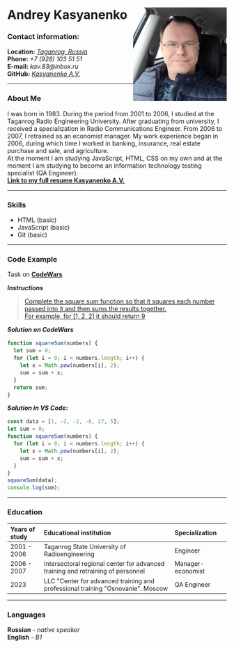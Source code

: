 # **Andrey Kasyanenko** <img style="float: right;" src="726812874.jpeg" alt="Foto" width="215x215"/>

### **Contact information:**

**Location:** [_Taganrog, Russia_](https://yandex.ru/maps/971/taganrog/)  
 **Phone:** _+7 (928) 103 51 51_  
 **E-mail:** _kav.83@inbox.ru_  
 **GitHub:** [_Kasyanenko A.V._](https://github.com/KasyanenkoAV)

---

### **About Me**

I was born in 1983. During the period from 2001 to 2006, I studied at the Taganrog Radio Engineering University. After graduating from university, I received a specialization in Radio Communications Engineer. From 2006 to 2007, I retrained as an economist manager. My work experience began in 2006, during which time I worked in banking, insurance, real estate purchase and sale, and agriculture.\
At the moment I am studying JavaScript, HTML, CSS on my own and at the moment I am studying to become an information technology testing specialist (QA Engineer).\
[**Link to my full resume Kasyanenko A.V.**](https://taganrog.hh.ru/resume/beab3848ff006545cd0039ed1f736563726574)

---

### **Skills**

- HTML (basic)
- JavaScript (basic)
- Git (basic)

---

### **Code Example**

Task on [**CodeWars**](https://www.codewars.com/kata/515e271a311df0350d00000f/train/javascript "Square(n) Sum")

**_Instructions_**

> [Complete the square sum function so that it squares each number passed into it and then sums the results together.\
> For example, for [1, 2, 2] it should return 9](https://www.codewars.com/kata/515e271a311df0350d00000f/train/javascript "Square(n) Sum")

**_Solution on CodeWars_**

```javascript
function squareSum(numbers) {
  let sum = 0;
  for (let i = 0; i < numbers.length; i++) {
    let x = Math.pow(numbers[i], 2);
    sum = sum + x;
  }
  return sum;
}
```

**_Solution in VS Code:_**

```javascript
const data = [1, -2, -2, -8, 17, 5];
let sum = 0;
function squareSum(numbers) {
  for (let i = 0; i < numbers.length; i++) {
    let x = Math.pow(numbers[i], 2);
    sum = sum + x;
  }
}
squareSum(data);
console.log(sum);
```

---

### **Education**

| Years of study | Educational institution                                                         | Specialization    |
| :------------- | :------------------------------------------------------------------------------ | :---------------- |
| 2001 - 2006    | Taganrog State University of Radioengineering                                   | Engineer          |
| 2006 - 2007    | Intersectoral regional center for advanced training and retraining of personnel | Manager-economist |
| 2023           | LLC "Center for advanced training and professional training "Osnovanie". Moscow | QA Engineer       |

---

### **Languages**

**Russian** - _native speaker_\
**English** - _B1_
